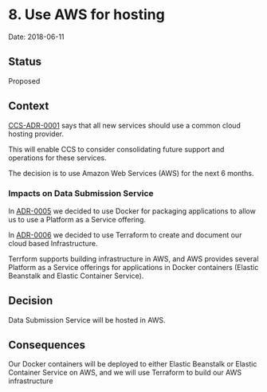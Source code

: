 # 8. Use AWS for hosting

Date: 2018-06-11

## Status

Proposed

## Context

[CCS-ADR-0001][ccs-adr-0001] says that all new services should use a common
cloud hosting provider.

This will enable CCS to consider consolidating future support and operations
for these services.

The decision is to use Amazon Web Services (AWS) for the next 6 months.

### Impacts on Data Submission Service

In [ADR-0005][adr-0005] we decided to use Docker for packaging applications to
allow us to use a Platform as a Service offering.

In [ADR-0006][adr-0006] we decided to use Terraform to create and document our
cloud based Infrastructure.

Terrform supports building infrastructure in AWS, and AWS provides several
Platform as a Service offerings for applications in Docker containers (Elastic
Beanstalk and Elastic Container Service).

## Decision

Data Submission Service will be hosted in AWS.

## Consequences

Our Docker containers will be deployed to either Elastic Beanstalk or Elastic
Container Service on AWS, and we will use Terraform to build our AWS
infrastructure

[ccs-adr-0001]: https://github.com/Crown-Commercial-Service/CCS-Architecture-Decision-Records/blob/master/doc/adr/0001-use-a-common-cloud-provider.md
[adr-0005]: 0005-use-docker-for-applications.md
[adr-0006]: 0006-use-terraform-to-create-and-document-infrastructure.md
